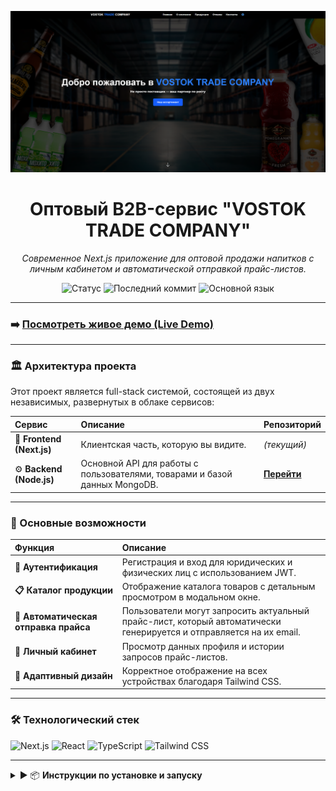 <p align="center">
  <img src="./assets/screen.png" alt="Скриншот проекта Vostok Trade" width="800px"> 
  </p>

<div align="center">

# Оптовый B2B-сервис "VOSTOK TRADE COMPANY"

_Современное Next.js приложение для оптовой продажи напитков с личным кабинетом и автоматической отправкой прайс-листов._

</div>

<p align="center">
    <img src="https://img.shields.io/badge/status-live-success?style=for-the-badge" alt="Статус">
    <img src="https://img.shields.io/github/last-commit/Doomsday058/vostok_trade_frontend?style=for-the-badge" alt="Последний коммит">
    <img src="https://img.shields.io/github/languages/top/Doomsday058/vostok_trade_frontend?style=for-the-badge" alt="Основной язык">
</p>

---

### ➡️ **[Посмотреть живое демо (Live Demo)](https://vostok-trade-frontend.vercel.app/)**

---

### 🏛️ Архитектура проекта

Этот проект является full-stack системой, состоящей из двух независимых, развернутых в облаке сервисов:

| Сервис | Описание | Репозиторий |
| :--- | :--- | :--- |
| 🎨 **Frontend (Next.js)** | Клиентская часть, которую вы видите. | _(текущий)_ |
| ⚙️ **Backend (Node.js)** | Основной API для работы с пользователями, товарами и базой данных MongoDB. | **[Перейти](https://github.com/Doomsday058/vostok_trade_backend)** |

---

### 🚀 Основные возможности

| Функция | Описание |
| :--- | :--- |
| **🔐 Аутентификация** | Регистрация и вход для юридических и физических лиц с использованием JWT. |
| **📋 Каталог продукции** | Отображение каталога товаров с детальным просмотром в модальном окне. |
| **📧 Автоматическая отправка прайса** | Пользователи могут запросить актуальный прайс-лист, который автоматически генерируется и отправляется на их email. |
| **👤 Личный кабинет** | Просмотр данных профиля и истории запросов прайс-листов. |
| **📱 Адаптивный дизайн** | Корректное отображение на всех устройствах благодаря Tailwind CSS. |

---

### 🛠️ Технологический стек

<p>
    <img src="https://img.shields.io/badge/Next.js-000000?style=for-the-badge&logo=nextdotjs&logoColor=white" alt="Next.js" />
    <img src="https://img.shields.io/badge/React-20232A?style=for-the-badge&logo=react&logoColor=61DAFB" alt="React" />
    <img src="https://img.shields.io/badge/TypeScript-3178C6?style=for-the-badge&logo=typescript&logoColor=white" alt="TypeScript" />
    <img src="https://img.shields.io/badge/Tailwind_CSS-38B2AC?style=for-the-badge&logo=tailwind-css&logoColor=white" alt="Tailwind CSS" />
</p>

---

<details>
<summary>▶️ 📦  <strong>Инструкции по установке и запуску</strong></summary>

<br>

1.  **Клонируйте репозиторий:**
    ```bash
    git clone [https://github.com/Doomsday058/vostok-trade-frontend.git](https://github.com/Doomsday058/vostok-trade-frontend.git)
    cd vostok-trade-frontend
    ```

2.  **Установите зависимости:**
    ```bash
    npm install
    ```

3.  **Создайте файл `.env.local`** в корне проекта и добавьте переменную для подключения к бэкенду:
    ```
    NEXT_PUBLIC_API_URL=http://localhost:8000
    ```

4.  **Запустите приложение для локальной разработки:**
    ```bash
    npm run dev
    ```

</details>
